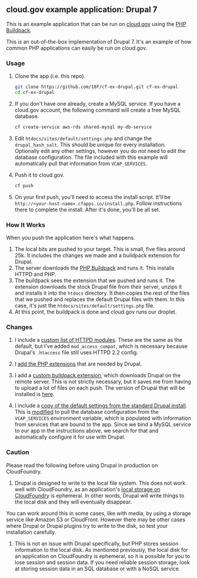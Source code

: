 ## cloud.gov example application: Drupal 7

This is an example application that can be run on [cloud.gov](https://www.cloud.gov) using the [PHP Buildpack](http://docs.cloudfoundry.org/buildpacks/php/index.html).

This is an out-of-the-box implementation of Drupal 7.  It's an example of how common PHP applications can easily be run on cloud.gov.

### Usage

1. Clone the app (i.e. this repo).

    ```bash
    git clone https://github.com/18F/cf-ex-drupal.git cf-ex-drupal
    cd cf-ex-drupal
    ```

1.  If you don't have one already, create a MySQL service. If you have a cloud.gov account, the following command will create a free MySQL database.

    ```bash
    cf create-service aws-rds shared-mysql my-db-service
    ```

1. Edit `htdocs/sites/default/settings.php` and change the `drupal_hash_salt`.  This should be unique for every installation.  Optionally edit any other settings, however you do *not* need to edit the database configuration.  The file included with this example will automatically pull that information from `VCAP_SERVICES`.

1. Push it to cloud.gov.

    ```bash
    cf push
    ```

1. On your first push, you'll need to access the install script.  It'll be `http://<your-host-name>.cfapps.io/install.php`.  Follow instructions there to complete the install.  After it's done, you'll be all set.


### How It Works

When you push the application here's what happens.

1. The local bits are pushed to your target. This is small, five files around 25k. It includes the changes we made and a buildpack extension for Drupal.
1. The server downloads the [PHP Buildpack] and runs it. This installs HTTPD and PHP.
1. The buildpack sees the extension that we pushed and runs it. The extension downloads the stock Drupal file from their server, unzips it and installs it into the `htdocs` directory. It then copies the rest of the files that we pushed and replaces the default Drupal files with them. In this case, it's just the `htdocs/sites/default/settings.php` file.
1. At this point, the buildpack is done and cloud.gov runs our droplet.


### Changes

1. I include a [custom list of HTTPD modules](https://github.com/cloudfoundry-samples/cf-ex-drupal/blob/master/.bp-config/httpd/extra/httpd-modules.conf#L15).  These are the same as the default, but I've added `mod_access_compat`, which is necessary because Drupal's `.htaccess` file still uses HTTPD 2.2 config.

1. I [add the PHP extensions](https://github.com/cloudfoundry-samples/cf-ex-drupal/blob/master/.bp-config/options.json#L2) that are needed by Drupal.

1. I add a [custom buildpack extension](https://github.com/cloudfoundry-samples/cf-ex-drupal/blob/master/.extensions/drupal/extension.py), which downloads Drupal on the remote server.  This is not strictly necessary, but it saves me from having to upload a lot of files on each push.  The version of Drupal that will be installed is [here](https://github.com/cloudfoundry-samples/cf-ex-drupal/blob/master/.extensions/drupal/extension.py#L15).

1. I include a [copy of the default settings from the standard Drupal install](https://github.com/cloudfoundry-samples/cf-ex-drupal/blob/master/htdocs/sites/default/settings.php).  This is [modified](https://github.com/cloudfoundry-samples/cf-ex-drupal/blob/master/htdocs/sites/default/settings.php#L216-L251) to pull the database configuration from the `VCAP_SERVICES` environment variable, which is populated with information from services that are bound to the app.  Since we bind a MySQL service to our app in the instructions above, we search for that and automatically configure it for use with Drupal.

### Caution

Please read the following before using Drupal in production on CloudFoundry.

1. Drupal is designed to write to the local file system.  This does not work well with CloudFoundry, as an application's [local storage on CloudFoundry] is ephemeral.  In other words, Drupal will write things to the local disk and they will eventually disappear.  

  You can work around this in some cases, like with media, by using a storage service like Amazon S3 or CloudFront.  However there may be other cases where Drupal or Drupal plugins try to write to the disk, so test your installation carefully.

1. This is not an issue with Drupal specifically, but PHP stores session information to the local disk.  As mentioned previously, the local disk for an application on CloudFoundry is ephemeral, so it is possible for you to lose session and session data.  If you need reliable session storage, look at storing session data in an SQL database or with a NoSQL service.


[PHP Buildpack]:https://github.com/cloudfoundry/php-buildpack
[local storage on CloudFoundry]:http://docs.cloudfoundry.org/devguide/deploy-apps/prepare-to-deploy.html#filesystem
